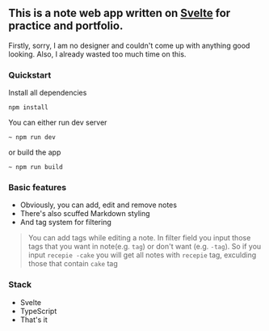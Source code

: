## This is a note web app written on [Svelte](https://svelte.dev) for practice and portfolio.

Firstly, sorry, I am no designer and couldn't come up with anything good looking. Also, I already wasted too much time on this.

### Quickstart

Install all dependencies
```
npm install
```

You can either run dev server
```
~ npm run dev
```
or build the app
```
~ npm run build
```

### Basic features

- Obviously, you can add, edit and remove notes
- There's also scuffed Markdown styling
- And tag system for filtering
> You can add tags while editing a note. In filter field you input those tags that you want in note(e.g. `tag`) or don't want (e.g. `-tag`).
So if you input `recepie -cake` you will get all notes with `recepie` tag, exculding those that contain `cake` tag

### Stack

- Svelte
- TypeScript
- That's it